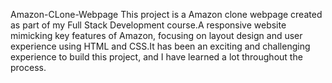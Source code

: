 Amazon-CLone-Webpage
This project is a Amazon clone webpage created as part of my Full Stack Development course.A responsive website mimicking key features of Amazon, focusing on layout design and user experience using HTML and CSS.It has been an exciting and challenging experience to build this project, and I have learned a lot throughout the process.
